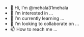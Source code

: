 - 👋 Hi, I’m @mehala31mehala
- 👀 I’m interested in ...
- 🌱 I’m currently learning ...
- 💞️ I’m looking to collaborate on ...
- 📫 How to reach me ...

<!---
mehala31mehala/mehala31mehala is a ✨ special ✨ repository because its `README.md` (this file) appears on your GitHub profile.
You can click the Preview link to take a look at your changes.
--->
